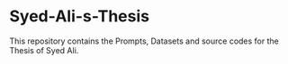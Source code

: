 # Syed-Ali-s-Thesis
This repository contains the Prompts, Datasets and source codes for the Thesis of Syed Ali.
